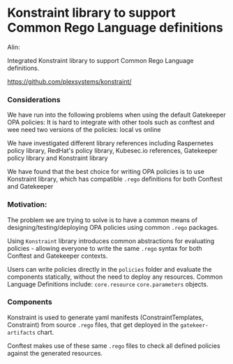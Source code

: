 # Konstraint library to support Common Rego Language definitions

Alin:

Integrated Konstraint library to support Common Rego Language definitions.

https://github.com/plexsystems/konstraint/

### Considerations

We have run into the following problems when using the default Gatekeeper OPA policies:
It is hard to integrate with other tools such as conftest and wee need two versions of the policies: local vs online

We have investigated different library references including Raspernetes policy library, RedHat's policy library, Kubesec.io references, Gatekeeper policy library and Konstraint library

We have found that the best choice for writing OPA policies is to use Konstraint library, which has compatible `.rego` definitions for both Conftest and Gatekeeper

### Motivation:

The problem we are trying to solve is to have a common means of designing/testing/deploying OPA policies using common `.rego` packages.

Using `Konstraint` library introduces common abstractions for evaluating policies - allowing everyone to write the same `.rego` syntax for both Conftest and Gatekeeper contexts.

Users can write policies directly in the `policies` folder and evaluate the components statically, without the need to deploy any resources.
Common Language Definitions include: `core.resource` `core.parameters` objects.

### Components

Konstraint is used to generate yaml manifests (ConstraintTemplates, Constraint) from source `.rego` files, that get deployed in the `gatekeer-artifacts` chart.

Conftest makes use of these same `.rego` files to check all defined policies against the generated resources.
